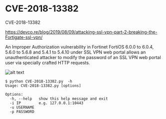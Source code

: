 # CVE-2018-13382
CVE-2018-13382

https://devco.re/blog/2019/08/09/attacking-ssl-vpn-part-2-breaking-the-Fortigate-ssl-vpn/

An Improper Authorization vulnerability in Fortinet FortiOS 6.0.0 to 6.0.4, 5.6.0 to 5.6.8 and 5.4.1 to 5.4.10 under SSL VPN web portal allows an unauthenticated attacker to modify the password of an SSL VPN web portal user via specially crafted HTTP requests.

![alt text](https://raw.githubusercontent.com/milo2012/CVE-2018-13382/master/magic_backdoor.png "Magic Backdoor")

```
$ python CVE-2018-13382.py  -h
Usage: CVE-2018-13382.py [options]

Options:
  -h, --help   show this help message and exit
  -i IP        e.g. 127.0.0.1:10443
  -u USERNAME
  -p PASSWORD

```

